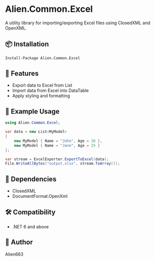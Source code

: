 # Alien.Common.Excel

A utility library for importing/exporting Excel files using ClosedXML and OpenXML.

## 📦 Installation

```bash
Install-Package Alien.Common.Excel
```

## 🚀 Features
- Export data to Excel from List<T>
- Import data from Excel into DataTable
- Apply styling and formatting

## 🧪 Example Usage

```csharp
using Alien.Common.Excel;

var data = new List<MyModel>
{
    new MyModel { Name = "John", Age = 30 },
    new MyModel { Name = "Jane", Age = 25 }
};

var stream = ExcelExporter.ExportToExcel(data);
File.WriteAllBytes("output.xlsx", stream.ToArray());
```

## 📘 Dependencies
- ClosedXML
- DocumentFormat.OpenXml

## 🛠 Compatibility
- .NET 6 and above

## 🧙 Author
Alien663
